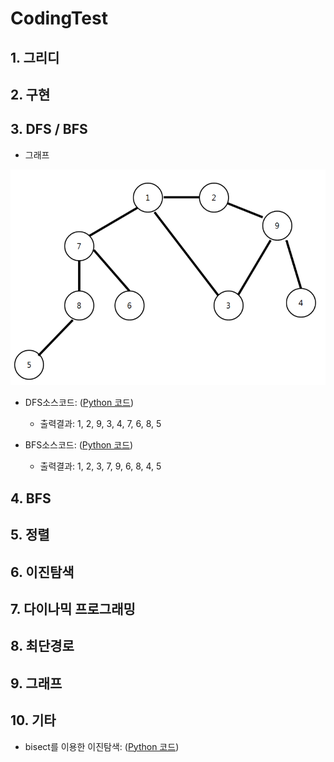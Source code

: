 # CodingTest

## 1. 그리디

## 2. 구현

## 3. DFS / BFS
 - 그래프
<img src = "pystudy/res/graph.PNG">

- DFS소스코드: ([Python 코드](/pystudy/개념/DFS.py))
  - 출력결과: 1, 2, 9, 3, 4, 7, 6, 8, 5

- BFS소스코드: ([Python 코드](/pystudy/개념/BFS.py))
  - 출력결과: 1, 2, 3, 7, 9, 6, 8, 4, 5

 ## 4. BFS

## 5. 정렬

## 6. 이진탐색

## 7. 다이나믹 프로그래밍

## 8. 최단경로

## 9. 그래프 

## 10. 기타 
- bisect를 이용한 이진탐색: ([Python 코드](/pystudy/개념/bisect.py))
